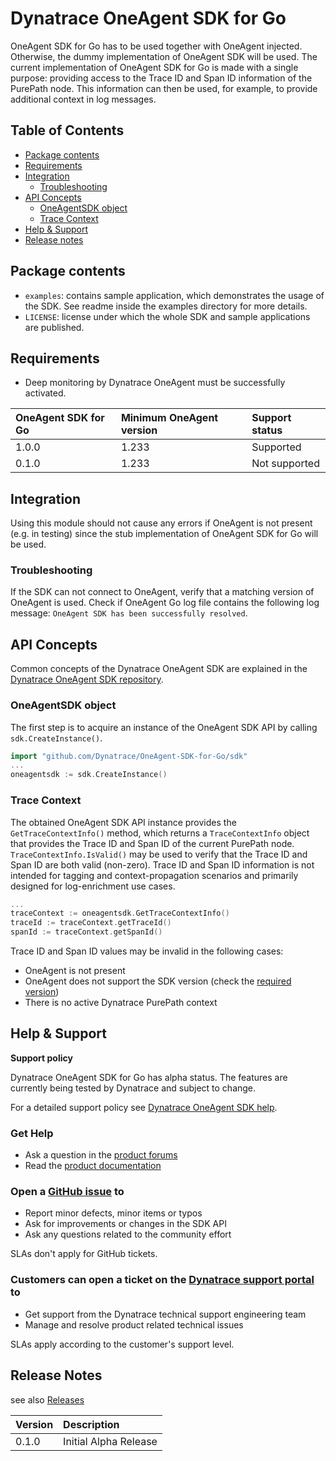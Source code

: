 # Dynatrace OneAgent SDK for Go

OneAgent SDK for Go has to be used together with OneAgent injected. Otherwise, the dummy implementation of OneAgent SDK will be used.
The current implementation of OneAgent SDK for Go is made with a single purpose: providing access to the Trace ID and Span ID information of the PurePath node.
This information can then be used, for example, to provide additional context in log messages.

## Table of Contents

* [Package contents](#package-contents)
* [Requirements](#requirements)
* [Integration](#integration)
  * [Troubleshooting](#troubleshooting)
* [API Concepts](#api-concepts)
  * [OneAgentSDK object](#oneagentsdk-object)
  * [Trace Context](#trace-context)
* [Help & Support](#help--support)
* [Release notes](#release-notes)

## Package contents

* `examples`: contains sample application, which demonstrates the usage of the SDK. See readme inside the examples directory for more details.
* `LICENSE`: license under which the whole SDK and sample applications are published.

## Requirements

* Deep monitoring by Dynatrace OneAgent must be successfully activated.

|OneAgent SDK for Go  |Minimum OneAgent version |Support status |
|:--------------------|:------------------------|:--------------|
|1.0.0                |1.233                    |Supported      |
|0.1.0                |1.233                    |Not supported  |

## Integration

Using this module should not cause any errors if OneAgent is not present (e.g. in testing) since the stub implementation of OneAgent SDK for Go will be used.

### Troubleshooting

If the SDK can not connect to OneAgent, verify that a matching version of OneAgent is used. Check if OneAgent Go log file contains the following log message: `OneAgent SDK has been successfully resolved`.

## API Concepts

Common concepts of the Dynatrace OneAgent SDK are explained in the [Dynatrace OneAgent SDK repository](https://github.com/Dynatrace/OneAgent-SDK).

### OneAgentSDK object

The first step is to acquire an instance of the OneAgent SDK API by calling `sdk.CreateInstance()`.

```go
import "github.com/Dynatrace/OneAgent-SDK-for-Go/sdk"
...
oneagentsdk := sdk.CreateInstance()
```

### Trace Context

The obtained OneAgent SDK API instance provides the `GetTraceContextInfo()` method, which returns a `TraceContextInfo` object that provides the Trace ID and Span ID of the current PurePath node.
`TraceContextInfo.IsValid()` may be used to verify that the Trace ID and Span ID are both valid (non-zero).
Trace ID and Span ID information is not intended for tagging and context-propagation scenarios and primarily designed for log-enrichment use cases.

```go
...
traceContext := oneagentsdk.GetTraceContextInfo()
traceId := traceContext.getTraceId()
spanId := traceContext.getSpanId()
```

Trace ID and Span ID values may be invalid in the following cases:
* OneAgent is not present
* OneAgent does not support the SDK version (check the [required version](#requirements))
* There is no active Dynatrace PurePath context

## Help & Support

**Support policy**

Dynatrace OneAgent SDK for Go has alpha status. The features are currently being tested by Dynatrace and subject to change.

For a detailed support policy see [Dynatrace OneAgent SDK help](https://github.com/Dynatrace/OneAgent-SDK#help).

### Get Help

* Ask a question in the [product forums](https://answers.dynatrace.com/spaces/482/view.html)
* Read the [product documentation](https://www.dynatrace.com/support/help/)

### Open a [GitHub issue](https://github.com/Dynatrace/OneAgent-SDK-for-Go/issues) to

* Report minor defects, minor items or typos
* Ask for improvements or changes in the SDK API
* Ask any questions related to the community effort

SLAs don't apply for GitHub tickets.

### Customers can open a ticket on the [Dynatrace support portal](https://support.dynatrace.com/supportportal/) to

* Get support from the Dynatrace technical support engineering team
* Manage and resolve product related technical issues

SLAs apply according to the customer's support level.

## Release Notes

see also [Releases](https://github.com/Dynatrace/OneAgent-SDK-for-Go/releases)

|Version|Description                                 |
|:------|:-------------------------------------------|
|0.1.0  |Initial Alpha Release                       |
